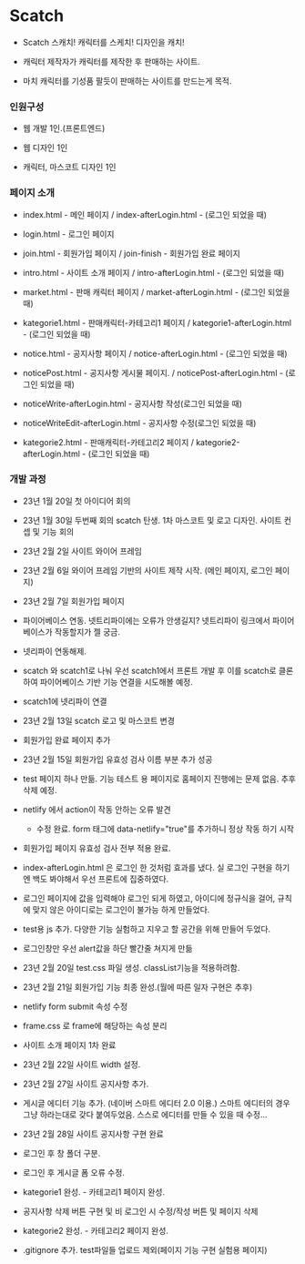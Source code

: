 # Scatch

- Scatch 스캐치! 캐릭터를 스케치! 디자인을 캐치!

- 캐릭터 제작자가 캐릭터를 제작한 후 판매하는 사이트.

- 마치 캐릭터를 기성품 팔듯이 판매하는 사이트를 만드는게 목적.

### 인원구성

- 웹 개발 1인.(프론트엔드)

- 웹 디자인 1인

- 캐릭터, 마스코트 디자인 1인


### 페이지 소개

- index.html - 메인 페이지 / index-afterLogin.html - (로그인 되었을 때)

- login.html - 로그인 페이지

- join.html - 회원가입 페이지 / join-finish - 회원가입 완료 페이지

- intro.html - 사이트 소개 페이지 / intro-afterLogin.html - (로그인 되었을 때)

- market.html - 판매 캐릭터 페이지 / market-afterLogin.html - (로그인 되었을 때)

- kategorie1.html - 판매캐릭터-카테고리1 페이지 / kategorie1-afterLogin.html - (로그인 되었을 때)

- notice.html - 공지사항 페이지 / notice-afterLogin.html - (로그인 되었을 때)

- noticePost.html - 공지사항 게시물 페이지. / noticePost-afterLogin.html - (로그인 되었을 때)

- noticeWrite-afterLogin.html - 공지사항 작성(로그인 되었을 때)

- noticeWriteEdit-afterLogin.html - 공지사항 수정(로그인 되었을 때)

- kategorie2.html - 판매캐릭터-카테고리2 페이지 / kategorie2-afterLogin.html - (로그인 되었을 때)

### 개발 과정
- 23년 1월 20일 첫 아이디어 회의

- 23년 1월 30일 두번째 회의 scatch 탄생. 1차 마스코트 및 로고 디자인. 사이트 컨셉 및 기능 회의

- 23년 2월 2일 사이트 와이어 프레임

- 23년 2월 6일 와이어 프레임 기반의 사이트 제작 시작. (메인 페이지, 로그인 페이지)

- 23년 2월 7일 회원가입 페이지

- 파이어베이스 연동. 넷트리파이에는 오류가 안생길지? 넷트리파이 링크에서 파이어 베이스가 작동할지가 젤 궁금.

- 넷리파이 연동해제.

- scatch 와 scatch1로 나눠 우선 scatch1에서 프론트 개발 후 이를 scatch로 클론하여 파이어베이스 기반 기능 연결을 시도해볼 예정.

- scatch1에 넷리파이 연결

- 23년 2월 13일 scatch 로고 및 마스코트 변경
  
- 회원가입 완료 페이지 추가

- 23년 2월 15일 회원가입 유효성 검사 이름 부분 추가 성공

- test 페이지 하나 만듦. 기능 테스트 용 페이지로 홈페이지 진행에는 문제 없음. 추후 삭제 예정.

- netlify 에서 action이 작동 안하는 오류 발견 
   - 수정 완료. form 태그에 data-netlify="true"를 추가하니 정상 작동 하기 시작

- 회원가입 페이지 유효성 검사 전부 적용 완료.

- index-afterLogin.html 은 로그인 한 것처럼 효과를 냈다. 
  실 로그인 구현을 하기엔 백도 봐야해서 우선 프론트에 집중하였다.

- 로그인 페이지에 값을 입력해야 로그인 되게 하였고, 아이디에 정규식을 걸어, 규칙에 맞지 않은 아이디로는 로그인이 불가능 하게 만들었다.

- test용 js 추가. 다양한 기능 실험하고 지우고 할 공간을 위해 만들어 두었다.

- 로그인창만 우선 alert값을 하단 빨간줄 쳐지게 만듦

- 23년 2월 20일 test.css 파일 생성. classList기능을 적용하려함.

- 23년 2월 21일 회원가입 기능 최종 완성.(월에 따른 일자 구현은 추후)

- netlify form submit 속성 수정

- frame.css 로 frame에 해당하는 속성 분리

- 사이트 소개 페이지 1차 완료

- 23년 2월 22일 사이트 width 설정.

- 23년 2월 27일 사이트 공지사항 추가.

- 게시글 에디터 기능 추가. (네이버 스마트 에디터 2.0 이용.) 스마트 에디터의 경우 그냥 하라는대로 갖다 붙여두었음. 스스로 에디터를 만들 수 있을 때 수정...

- 23년 2월 28일 사이트 공지사항 구현 완료

- 로그인 후 창 폴더 구분.

- 로그인 후 게시글 폼 오류 수정.

- kategorie1 완성. - 카테고리1 페이지 완성.

- 공지사항 삭제 버튼 구현 및 비 로그인 시 수정/작성 버튼 및 페이지 삭제

- kategorie2 완성. - 카테고리2 페이지 완성.

- .gitignore 추가. test파일들 업로드 제외(페이지 기능 구현 실험용 페이지)